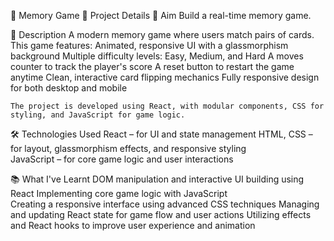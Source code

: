 🧠 Memory Game
📌 Project Details
🎯 Aim
    Build a real-time memory game.

📝 Description
    A modern memory game where users match pairs of cards. This game features:
        Animated, responsive UI with a glassmorphism background
        Multiple difficulty levels: Easy, Medium, and Hard
        A moves counter to track the player's score
        A reset button to restart the game anytime
        Clean, interactive card flipping mechanics
        Fully responsive design for both desktop and mobile

    The project is developed using React, with modular components, CSS for styling, and JavaScript for game logic.

🛠️ Technologies Used
    React – for UI and state management
    HTML, CSS – for layout, glassmorphism effects, and responsive styling   
    JavaScript – for core game logic and user interactions

📚 What I've Learnt
    DOM manipulation and interactive UI building using React
    Implementing core game logic with JavaScript    
    Creating a responsive interface using advanced CSS techniques
    Managing and updating React state for game flow and user actions
    Utilizing effects and React hooks to improve user experience and animation

